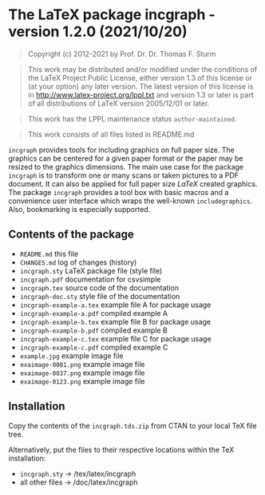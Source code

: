 # The LaTeX package incgraph - version 1.2.0 (2021/10/20)


> Copyright (c) 2012-2021 by Prof. Dr. Dr. Thomas F. Sturm <thomas dot sturm at unibw dot de>

> This work may be distributed and/or modified under the
> conditions of the LaTeX Project Public License, either version 1.3
> of this license or (at your option) any later version.
> The latest version of this license is in
>   http://www.latex-project.org/lppl.txt
> and version 1.3 or later is part of all distributions of LaTeX
> version 2005/12/01 or later.

> This work has the LPPL maintenance status `author-maintained`.

> This work consists of all files listed in README.md


`incgraph` provides tools for including graphics on full paper size. The graphics
can be centered for a given paper format or the paper may be resized to the
graphics dimensions. The main use case for the package `incgraph` is to transform
one or many scans or taken pictures to a PDF document. It can also be applied
for full paper size *LaTeX* created graphics. The package `incgraph` provides a tool
box with basic macros and a convenience user interface which wraps the
well-known `includegraphics`. Also, bookmarking is especially supported.


## Contents of the package

-  `README.md`                 this file
-  `CHANGES.md`                log of changes (history)
-  `incgraph.sty`              LaTeX package file (style file)
-  `incgraph.pdf`              documentation for csvsimple
-  `incgraph.tex`              source code of the documentation
-  `incgraph-doc.sty`          style file of the documentation
-  `incgraph-example-a.tex`    example file A for package usage
-  `incgraph-example-a.pdf`    compiled example A
-  `incgraph-example-b.tex`    example file B for package usage
-  `incgraph-example-b.pdf`    compiled example B
-  `incgraph-example-c.tex`    example file C for package usage
-  `incgraph-example-c.pdf`    compiled example C
-  `example.jpg`               example image file
-  `exaimage-0001.png`         example image file
-  `exaimage-0037.png`         example image file
-  `exaimage-0123.png`         example image file


## Installation

Copy the contents of the `incgraph.tds.zip` from CTAN to your local TeX file tree.

Alternatively, put the files to their respective locations within the TeX installation:

-  `incgraph.sty`         ->  /tex/latex/incgraph
-  all other files        ->  /doc/latex/incgraph
